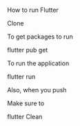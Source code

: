 How to run Flutter

Clone 

To get packages to run

flutter pub get

To run the application

flutter run

Also, when you push

Make sure to 

flutter Clean
